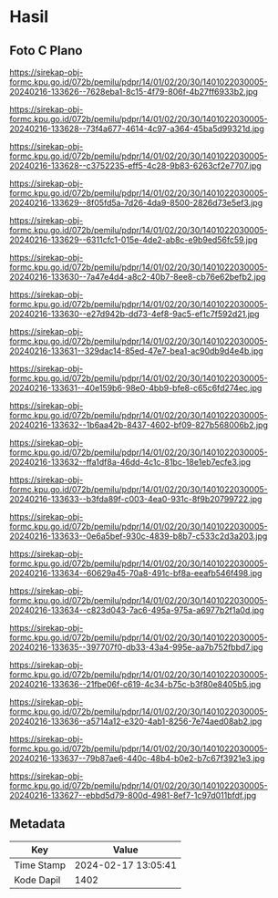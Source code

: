 # Hasil

## Foto C Plano

https://sirekap-obj-formc.kpu.go.id/072b/pemilu/pdpr/14/01/02/20/30/1401022030005-20240216-133626--7628eba1-8c15-4f79-806f-4b27ff6933b2.jpg

https://sirekap-obj-formc.kpu.go.id/072b/pemilu/pdpr/14/01/02/20/30/1401022030005-20240216-133628--73f4a677-4614-4c97-a364-45ba5d99321d.jpg

https://sirekap-obj-formc.kpu.go.id/072b/pemilu/pdpr/14/01/02/20/30/1401022030005-20240216-133628--c3752235-eff5-4c28-9b83-6263cf2e7707.jpg

https://sirekap-obj-formc.kpu.go.id/072b/pemilu/pdpr/14/01/02/20/30/1401022030005-20240216-133629--8f05fd5a-7d26-4da9-8500-2826d73e5ef3.jpg

https://sirekap-obj-formc.kpu.go.id/072b/pemilu/pdpr/14/01/02/20/30/1401022030005-20240216-133629--6311cfc1-015e-4de2-ab8c-e9b9ed56fc59.jpg

https://sirekap-obj-formc.kpu.go.id/072b/pemilu/pdpr/14/01/02/20/30/1401022030005-20240216-133630--7a47e4d4-a8c2-40b7-8ee8-cb76e62befb2.jpg

https://sirekap-obj-formc.kpu.go.id/072b/pemilu/pdpr/14/01/02/20/30/1401022030005-20240216-133630--e27d942b-dd73-4ef8-9ac5-ef1c7f592d21.jpg

https://sirekap-obj-formc.kpu.go.id/072b/pemilu/pdpr/14/01/02/20/30/1401022030005-20240216-133631--329dac14-85ed-47e7-bea1-ac90db9d4e4b.jpg

https://sirekap-obj-formc.kpu.go.id/072b/pemilu/pdpr/14/01/02/20/30/1401022030005-20240216-133631--40e159b6-98e0-4bb9-bfe8-c65c6fd274ec.jpg

https://sirekap-obj-formc.kpu.go.id/072b/pemilu/pdpr/14/01/02/20/30/1401022030005-20240216-133632--1b6aa42b-8437-4602-bf09-827b568006b2.jpg

https://sirekap-obj-formc.kpu.go.id/072b/pemilu/pdpr/14/01/02/20/30/1401022030005-20240216-133632--ffa1df8a-46dd-4c1c-81bc-18e1eb7ecfe3.jpg

https://sirekap-obj-formc.kpu.go.id/072b/pemilu/pdpr/14/01/02/20/30/1401022030005-20240216-133633--b3fda89f-c003-4ea0-931c-8f9b20799722.jpg

https://sirekap-obj-formc.kpu.go.id/072b/pemilu/pdpr/14/01/02/20/30/1401022030005-20240216-133633--0e6a5bef-930c-4839-b8b7-c533c2d3a203.jpg

https://sirekap-obj-formc.kpu.go.id/072b/pemilu/pdpr/14/01/02/20/30/1401022030005-20240216-133634--60629a45-70a8-491c-bf8a-eeafb546f498.jpg

https://sirekap-obj-formc.kpu.go.id/072b/pemilu/pdpr/14/01/02/20/30/1401022030005-20240216-133634--c823d043-7ac6-495a-975a-a6977b2f1a0d.jpg

https://sirekap-obj-formc.kpu.go.id/072b/pemilu/pdpr/14/01/02/20/30/1401022030005-20240216-133635--397707f0-db33-43a4-995e-aa7b752fbbd7.jpg

https://sirekap-obj-formc.kpu.go.id/072b/pemilu/pdpr/14/01/02/20/30/1401022030005-20240216-133636--21fbe06f-c619-4c34-b75c-b3f80e8405b5.jpg

https://sirekap-obj-formc.kpu.go.id/072b/pemilu/pdpr/14/01/02/20/30/1401022030005-20240216-133636--a5714a12-e320-4ab1-8256-7e74aed08ab2.jpg

https://sirekap-obj-formc.kpu.go.id/072b/pemilu/pdpr/14/01/02/20/30/1401022030005-20240216-133637--79b87ae6-440c-48b4-b0e2-b7c67f3921e3.jpg

https://sirekap-obj-formc.kpu.go.id/072b/pemilu/pdpr/14/01/02/20/30/1401022030005-20240216-133627--ebbd5d79-800d-4981-8ef7-1c97d011bfdf.jpg


## Metadata

| Key        | Value               |
| ---------- | ------------------- |
| Time Stamp | 2024-02-17 13:05:41 |
| Kode Dapil | 1402                |



